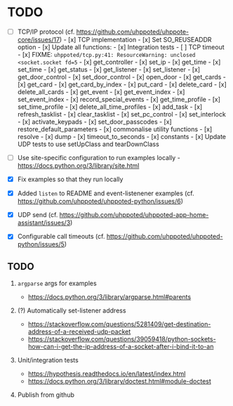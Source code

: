 # TODO

- [ ] TCP/IP protocol (cf. https://github.com/uhppoted/uhppote-core/issues/17)
      - [x] TCP implementation
            - [x] Set SO_REUSEADDR option
      - [x] Update all functions:
      - [x] Integration tests
           - [ ] TCP timeout
           - [x] FIXME: `uhppoted/tcp.py:41: ResourceWarning: unclosed <socket.socket fd=5`
           - [x] get_controller
           - [x] set_ip
           - [x] get_time
           - [x] set_time
           - [x] get_status
           - [x] get_listener
           - [x] set_listener
           - [x] get_door_control
           - [x] set_door_control
           - [x] open_door
           - [x] get_cards
           - [x] get_card
           - [x] get_card_by_index
           - [x] put_card
           - [x] delete_card
           - [x] delete_all_cards
           - [x] get_event
           - [x] get_event_index
           - [x] set_event_index
           - [x] record_special_events
           - [x] get_time_profile
           - [x] set_time_profile
           - [x] delete_all_time_profiles
           - [x] add_task
           - [x] refresh_tasklist
           - [x] clear_tasklist
           - [x] set_pc_control
           - [x] set_interlock
           - [x] activate_keypads
           - [x] set_door_passcodes
           - [x] restore_default_parameters
      - [x] commonalise utility functions
            - [x] resolve
            - [x] dump
            - [x] timeout_to_seconds
            - [x] constants
      - [x] Update UDP tests to use setUpClass and tearDownClass

- [ ] Use site-specific configuration to run examples locally
      - https://docs.python.org/3/library/site.html

- [x] Fix examples so that they run locally
- [x] Added `listen` to README and event-listenener examples (cf. https://github.com/uhppoted/uhppoted-python/issues/6)
- [x] UDP send (cf. https://github.com/uhppoted/uhppoted-app-home-assistant/issues/3)
- [x] Configurable call timeouts (cf. https://github.com/uhppoted/uhppoted-python/issues/5)

## TODO

1. `argparse` args for examples
   - https://docs.python.org/3/library/argparse.html#parents

2. (?) Automatically set-listener address
   - https://stackoverflow.com/questions/5281409/get-destination-address-of-a-received-udp-packet
   - https://stackoverflow.com/questions/39059418/python-sockets-how-can-i-get-the-ip-address-of-a-socket-after-i-bind-it-to-an

3. Unit/integration tests
      - https://hypothesis.readthedocs.io/en/latest/index.html
      - https://docs.python.org/3/library/doctest.html#module-doctest

4. Publish from github

